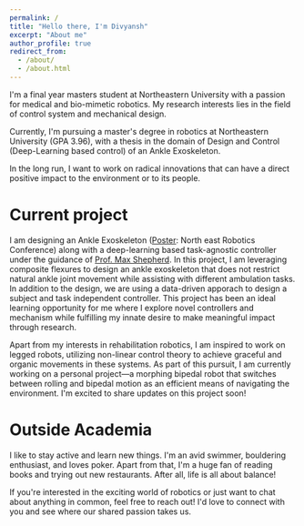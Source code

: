 ```yaml
---
permalink: /
title: "Hello there, I'm Divyansh"
excerpt: "About me"
author_profile: true
redirect_from: 
  - /about/
  - /about.html
---
```

I'm a final year masters student at Northeastern University with a passion for medical and bio-mimetic robotics. My research interests lies in the field of control system and mechanical design.  

Currently, I'm pursuing a master's degree in robotics at Northeastern University (GPA 3.96), with a thesis in the domain of Design and Control (Deep-Learning based control) of an Ankle Exoskeleton. 

In the long run, I want to work on radical innovations that can have a direct positive impact to the environment or to its people. 

Current project
======
I am designing an Ankle Exoskeleton ([Poster](/files/NERC_Poster.pdf): North east Robotics Conference) along with a deep-learning based task-agnostic controller under the guidance of [Prof. Max Shepherd](https://coe.northeastern.edu/people/shepherd-maxwell/). In this project, I am leveraging composite flexures to design an ankle exoskeleton that does not restrict natural ankle joint movement while assisting with different ambulation tasks. In addition to the design, we are using a data-driven apporach to design a subject and task independent controller. This project has been an ideal learning opportunity for me where I explore novel controllers and mechanism while fulfilling my innate desire to make meaningful impact through research.

Apart from my interests in rehabilitation robotics, I am inspired to work on legged robots, utilizing non-linear control theory to achieve graceful and organic movements in these systems. As part of this pursuit, I am currently working on a personal project—a morphing bipedal robot that switches between rolling and bipedal motion as an efficient means of navigating the environment. I'm excited to share updates on this project soon! 



Outside Academia
======
I like to stay active and learn new things. I'm an avid swimmer, bouldering enthusiast, and loves poker. Apart from that, I'm a huge fan of reading books and trying out new restaurants. After all, life is all about balance! 

If you're interested in the exciting world of robotics or just want to chat about anything in common, feel free to reach out! I'd love to connect with you and see where our shared passion takes us.
